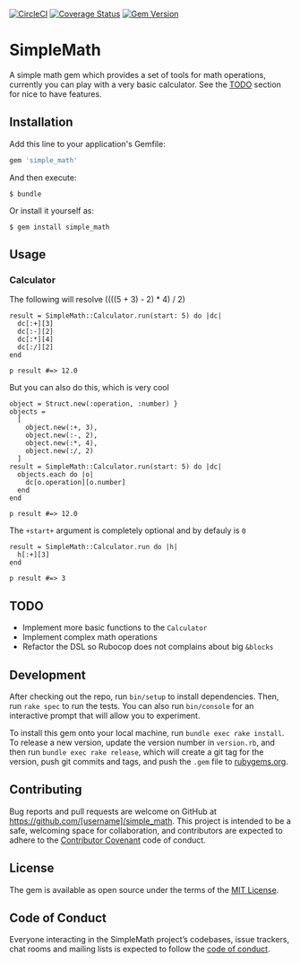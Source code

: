 [![CircleCI](https://circleci.com/gh/victorhazbun/simple_math.svg?style=svg)](https://circleci.com/gh/victorhazbun/simple_math) [![Coverage Status](https://coveralls.io/repos/github/victorhazbun/simple_math/badge.svg?branch=master)](https://coveralls.io/github/victorhazbun/simple_math?branch=master) [![Gem Version](https://badge.fury.io/rb/simple_math.svg)](https://badge.fury.io/rb/simple_math)
# SimpleMath

A simple math gem which provides a set of tools for math operations,
currently you can play with a very basic calculator.
See the [TODO](#todo) section for nice to have features.

## Installation

Add this line to your application's Gemfile:

```ruby
gem 'simple_math'
```

And then execute:

    $ bundle

Or install it yourself as:

    $ gem install simple_math

## Usage

### Calculator

The following will resolve ((((5 + 3) - 2) * 4) / 2)

```
result = SimpleMath::Calculator.run(start: 5) do |dc|
  dc[:+][3]
  dc[:-][2]
  dc[:*][4]
  dc[:/][2]
end

p result #=> 12.0
```

But you can also do this, which is very cool

```
object = Struct.new(:operation, :number) }
objects =
  [
    object.new(:+, 3),
    object.new(:-, 2),
    object.new(:*, 4),
    object.new(:/, 2)
  ]
result = SimpleMath::Calculator.run(start: 5) do |dc|
  objects.each do |o|
    dc[o.operation][o.number]
  end
end

p result #=> 12.0
```

The `+start+` argument is completely optional and by defauly is `0`

```
result = SimpleMath::Calculator.run do |h|
  h[:+][3]
end

p result #=> 3
```

## TODO

- Implement more basic functions to the `Calculator`
- Implement complex math operations
- Refactor the DSL so Rubocop does not complains about big `&blocks`

## Development

After checking out the repo, run `bin/setup` to install dependencies. Then, run `rake spec` to run the tests. You can also run `bin/console` for an interactive prompt that will allow you to experiment.

To install this gem onto your local machine, run `bundle exec rake install`. To release a new version, update the version number in `version.rb`, and then run `bundle exec rake release`, which will create a git tag for the version, push git commits and tags, and push the `.gem` file to [rubygems.org](https://rubygems.org).

## Contributing

Bug reports and pull requests are welcome on GitHub at https://github.com/[username]/simple_math. This project is intended to be a safe, welcoming space for collaboration, and contributors are expected to adhere to the [Contributor Covenant](http://contributor-covenant.org) code of conduct.

## License

The gem is available as open source under the terms of the [MIT License](https://opensource.org/licenses/MIT).

## Code of Conduct

Everyone interacting in the SimpleMath project’s codebases, issue trackers, chat rooms and mailing lists is expected to follow the [code of conduct](https://github.com/[username]/simple_math/blob/master/CODE_OF_CONDUCT.md).

[username]: victorhazbun
